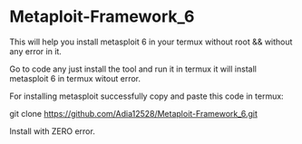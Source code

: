 # Metaploit-Framework_6
This will help you install metasploit 6 in your termux without root &amp;&amp; without any error in it.

Go to code any just install the tool and run it in termux it will install metasploit 6 in termux witout error.


For installing metasploit successfully copy and paste this code in termux: 

git clone https://github.com/Adia12528/Metaploit-Framework_6.git

Install with ZERO error.
